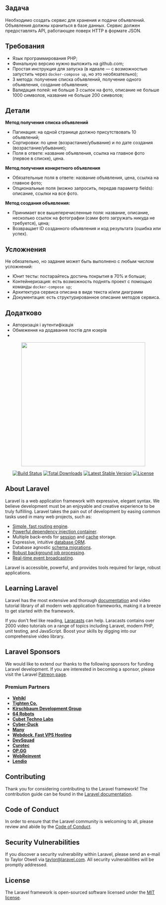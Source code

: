 ## Задача
Необходимо создать сервис для хранения и подачи объявлений. Объявления должны храниться в базе данных. Сервис должен предоставлять API, работающее поверх HTTP в формате JSON.

## Требования
* Язык программирования PHP;
* Финальную версию нужно выложить на github.com;
* Простая инструкция для запуска (в идеале — с возможностью запустить через `docker-compose up`, но это необязательно);
* 3 метода: получение списка объявлений, получение одного объявления, создание объявления;
* Валидация полей: не больше 3 ссылок на фото, описание не больше 1000 символов, название не больше 200 символов;


## Детали
**Метод получения списка объявлений**
* Пагинация: на одной странице должно присутствовать 10 объявлений;
* Cортировки: по цене (возрастание/убывание) и по дате создания (возрастание/убывание);
* Поля в ответе: название объявления, ссылка на главное фото (первое в списке), цена.

**Метод получения конкретного объявления**
* Обязательные поля в ответе: название объявления, цена, ссылка на главное фото;
* Опциональные поля (можно запросить, передав параметр fields): описание, ссылки на все фото.

**Метод создания объявления:**
* Принимает все вышеперечисленные поля: название, описание, несколько ссылок на фотографии (сами фото загружать никуда не требуется), цена;
* Возвращает ID созданного объявления и код результата (ошибка или успех).

## Усложнения
Не обязательно, но задание может быть выполнено с любым числом усложнений:
* Юнит тесты: постарайтесь достичь покрытия в 70% и больше;
* Контейнеризация: есть возможность поднять проект с помощью команды `docker-compose up`;
* Архитектура сервиса описана в виде текста и/или диаграмм
* Документация: есть структурированное описание методов сервиса.

## Додатково
* Авторизація і аутентифікація
* Обмеження на додавання постів для юзерів
* 

<p align="center"><a href="https://laravel.com" target="_blank"><img src="https://raw.githubusercontent.com/laravel/art/master/logo-lockup/5%20SVG/2%20CMYK/1%20Full%20Color/laravel-logolockup-cmyk-red.svg" width="400"></a></p>

<p align="center">
<a href="https://travis-ci.org/laravel/framework"><img src="https://travis-ci.org/laravel/framework.svg" alt="Build Status"></a>
<a href="https://packagist.org/packages/laravel/framework"><img src="https://img.shields.io/packagist/dt/laravel/framework" alt="Total Downloads"></a>
<a href="https://packagist.org/packages/laravel/framework"><img src="https://img.shields.io/packagist/v/laravel/framework" alt="Latest Stable Version"></a>
<a href="https://packagist.org/packages/laravel/framework"><img src="https://img.shields.io/packagist/l/laravel/framework" alt="License"></a>
</p>

## About Laravel

Laravel is a web application framework with expressive, elegant syntax. We believe development must be an enjoyable and creative experience to be truly fulfilling. Laravel takes the pain out of development by easing common tasks used in many web projects, such as:

- [Simple, fast routing engine](https://laravel.com/docs/routing).
- [Powerful dependency injection container](https://laravel.com/docs/container).
- Multiple back-ends for [session](https://laravel.com/docs/session) and [cache](https://laravel.com/docs/cache) storage.
- Expressive, intuitive [database ORM](https://laravel.com/docs/eloquent).
- Database agnostic [schema migrations](https://laravel.com/docs/migrations).
- [Robust background job processing](https://laravel.com/docs/queues).
- [Real-time event broadcasting](https://laravel.com/docs/broadcasting).

Laravel is accessible, powerful, and provides tools required for large, robust applications.

## Learning Laravel

Laravel has the most extensive and thorough [documentation](https://laravel.com/docs) and video tutorial library of all modern web application frameworks, making it a breeze to get started with the framework.

If you don't feel like reading, [Laracasts](https://laracasts.com) can help. Laracasts contains over 2000 video tutorials on a range of topics including Laravel, modern PHP, unit testing, and JavaScript. Boost your skills by digging into our comprehensive video library.

## Laravel Sponsors

We would like to extend our thanks to the following sponsors for funding Laravel development. If you are interested in becoming a sponsor, please visit the Laravel [Patreon page](https://patreon.com/taylorotwell).

### Premium Partners

- **[Vehikl](https://vehikl.com/)**
- **[Tighten Co.](https://tighten.co)**
- **[Kirschbaum Development Group](https://kirschbaumdevelopment.com)**
- **[64 Robots](https://64robots.com)**
- **[Cubet Techno Labs](https://cubettech.com)**
- **[Cyber-Duck](https://cyber-duck.co.uk)**
- **[Many](https://www.many.co.uk)**
- **[Webdock, Fast VPS Hosting](https://www.webdock.io/en)**
- **[DevSquad](https://devsquad.com)**
- **[Curotec](https://www.curotec.com/services/technologies/laravel/)**
- **[OP.GG](https://op.gg)**
- **[WebReinvent](https://webreinvent.com/?utm_source=laravel&utm_medium=github&utm_campaign=patreon-sponsors)**
- **[Lendio](https://lendio.com)**

## Contributing

Thank you for considering contributing to the Laravel framework! The contribution guide can be found in the [Laravel documentation](https://laravel.com/docs/contributions).

## Code of Conduct

In order to ensure that the Laravel community is welcoming to all, please review and abide by the [Code of Conduct](https://laravel.com/docs/contributions#code-of-conduct).

## Security Vulnerabilities

If you discover a security vulnerability within Laravel, please send an e-mail to Taylor Otwell via [taylor@laravel.com](mailto:taylor@laravel.com). All security vulnerabilities will be promptly addressed.

## License

The Laravel framework is open-sourced software licensed under the [MIT license](https://opensource.org/licenses/MIT).
